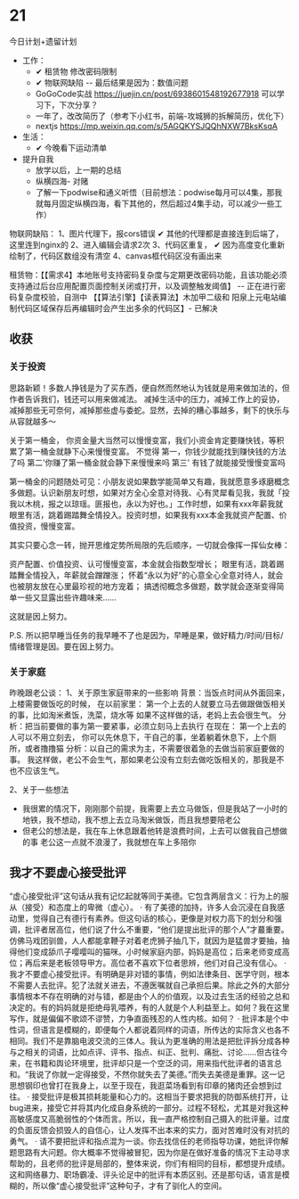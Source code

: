 # 21
今日计划+遗留计划
- 工作：
    - ✔ 租赁物 修改密码限制
    - ✔ 物联网缺陷 -- 最后结果是因为：数值问题
    - GoGoCode实战 https://juejin.cn/post/6938601548192677918 可以学习下，下次分享？
    - 一年了，改改简历了（参考下小红书，前端-攻城狮的拆解简历，优化下）
    - nextjs https://mp.weixin.qq.com/s/5AGQKYSJQQhNXW7BksKsqA
- 生活：
    - ✔ 今晚看下运动清单
- 提升自我
    - 放学以后，上一期的总结
    - 纵横四海- 对赌
    - 了解一下podwise和通义听悟（目前想法：podwise每月可以4集，那我就每月固定纵横四海，看下其他的，然后超过4集手动，可以减少一些工作）

物联网缺陷：
1、图片代理下，报cors错误 ✔ 其他的代理都是直接连到后端了，这里连到nginx的
2、进入编辑会请求2次
3、代码区重复， ✔ 因为高度变化重新绘制了，代码区数组没有清空 
4、canvas框代码区没有画出来

租赁物：【【需求4】本地账号支持密码复杂度与定期更改密码功能，且该功能必须支持通过后台应用配置页面控制关闭或打开，以及调整触发阈值】 -- 正在进行密码复杂度校验，自测中
【【算法引擎】【读表算法】木加甲二级和 阳泉上元电站编制代码区域保存后再编辑时会产生出多余的代码区】- 已解决


## 收获
### 关于投资
思路新颖！多数人挣钱是为了买东西，便自然而然地认为钱就是用来做加法的，但作者告诉我们，钱还可以用来做减法。
减掉生活中的压力，减掉工作上的妥协，减掉那些无可奈何，减掉那些虚与委蛇。显然，去掉的糟心事越多，剩下的快乐与从容就越多～

关于第一桶金，
你资金量大当然可以慢慢变富，我们小资金肯定要赚快钱，等积累了第一桶金就静下心来慢慢变富。
不觉得
第一，你钱少就能找到赚快钱的方法了吗
第二'你赚了第一桶金就会静下来慢慢来吗
第三' 有钱了就能接受慢慢变富吗

第一桶金的问题随处可见：小朋友说如果数学能简单又有趣，我就愿意多琢磨概念多做题。认识新朋友时想，如果对方全心全意对待我、心有灵犀看见我，我就「投我以木桃，报之以琼瑶。匪报也，永以为好也。」工作时想，如果有xxx年薪我就眼里有活，跳着踢踏舞全情投入。投资时想，如果我有xxx本金我就资产配置、价值投资，慢慢变富。

其实只要心念一转，抛开思维定势所局限的先后顺序，一切就会像挥一挥仙女棒：

资产配置、价值投资、认可慢慢变富，本金就会指数型增长；
眼里有活，跳着踢踏舞全情投入，年薪就会蹭蹭涨；
怀着“永以为好”的心意全心全意对待人，就会也被朋友放在心里最珍视的地方宠着；
搞透彻概念多做题，数学就会逐渐变得简单一些又显露出些许趣味来......

这就是因上努力。

P.S. 所以把早睡当任务的我早睡不了也是因为，早睡是果，做好精力/时间/目标/情绪管理是因。要在因上努力。

### 关于家庭 
昨晚跟老公谈：
1、关于原生家庭带来的一些影响
背景：当饭点时间从外面回来，上楼需要做饭吃的时候，
在以前家里：
第一个上去的人就要立马去做跟做饭相关的事，比如淘米煮饭，洗菜，烧水等
如果不这样做的话，老妈上去会很生气。
分析：把当前要做的事为第一要紧事，必须立刻马上去执行
在现在：
第一个上去的人可以不用立刻去，
你可以先休息下，干自己的事，坐着躺着休息下，上个厕所，或者撸撸猫
分析：以自己的需求为主，不需要很着急的去做当前家庭要做的事。
我这样做，老公不会生气，那如果老公没有立刻去做吃饭相关的，那我是不也不应该生气。

2、关于一些想法
- 我很累的情况下，刚刚那个前提，我需要上去立马做饭，但是我站了一小时的地铁，我不想动，我不想上去立马淘米做饭，而且我想要陪老公
- 但老公的想法是，我在车上休息跟着他转是浪费时间，上去可以做我自己想做的事
老公这一点就不浪漫了，我就想在车上多陪你

## 我才不要虚心接受批评
“虚心接受批评”这句话从我有记忆起就等同于美德。它包含两层含义：行为上的服从（接受）和态度上的卑微（虚心）。
·
有了美德的加持，许多人会沉浸在自我感动里，觉得自己有德行有素养。但这句话的核心，更像是对权力高下的划分和强调，批评者居高位，他们说了什么不重要，“他们是提出批评的那个人”才蕞重要。仿佛马戏团驯兽，人人都能拿鞭子对着老虎狮子抽几下，就因为是猛兽才要抽，抽得他们变成舔爪子嘤嘤叫的猫咪。小时候家庭内部，妈妈是高位；后来老师变成高位；再后来是老板领导甲方。高位者不喜欢下位者思辨，他们对自己没有信心。
·
我才不要虚心接受批评。有明确是非对错的事情，例如法律条目、医学守则，根本不需要人去批评。犯了法就关进去，不遵医嘱就自己承担后果。除此之外的大部分事情根本不存在明确的对与错，都是由个人的价值观，以及过去生活的经验之总和决定的。有的妈妈就是拒绝母乳喂养，有的人就是个人利益至上。如何？我在这里写作，就是偏偏不歌颂不谬赞，力争直面残忍的人性内核。如何？
·
批评本是个中性词，但语言是模糊的，即便每个人都说着同样的词语，所传达的实际含义也各不相同。我们不是靠脑电波交流的三体人。我认为更准确的用法是把批评拆分成各种与之相关的词语，比如点评、评书、指点、纠正、批判、痛批、讨论……但古往今来，在书籍和舆论环境里，批评却只是一个空泛的词，用来指代批评者的语言总和。“我说了你就一定得接受，不然你就失去了美德。”而失去美德是重罪。这一记思想钢印也曾打在我身上，以至于现在，我逛菜场看到有印章的猪肉还会想到过往。
·
接受批评是极其损耗能量和心力的。这相当于要求把我的防御系统打开，让bug进来，接受它并将其内化成自身系统的一部分。过程不轻松，尤其是对我这种高敏感度又高脆弱性的个体而言。所以，我一直严格控制自己摄入的批评量。过度的负面反馈会损毁人的自信心，让人发挥不出本来的实力，面对苦难时没有对抗的勇气。
·
请不要把批评和指点混为一谈。你去找信任的老师指导功课，她批评你解题思路有大问题。你大概率不觉得被冒犯，因为你是在做好准备的情况下主动寻求帮助的，且老师的批评是局部的，整体来说，你们有相同的目标，都想提升成绩。这和网络暴力、职场霸凌、评头论足中的批评有本质区别。还是那句话，语言是模糊的，所以像“虚心接受批评”这种句子，才有了驯化人的空间。
